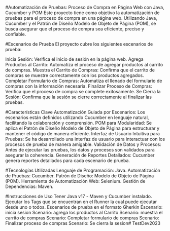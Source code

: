 #Automatización de Pruebas: Proceso de Compra en Página Web con Java, Cucumber y POM
Este proyecto tiene como objetivo la automatización de pruebas para el proceso de compra en una página web. Utilizando Java, Cucumber y el Patrón de Diseño Modelo de Objeto de Página (POM), se busca asegurar que el proceso de compra sea eficiente, preciso y confiable.

#Escenarios de Prueba
El proyecto cubre los siguientes escenarios de prueba:

Inicia Sesión: Verifica el inicio de sesión en la página web.
Agrega Productos al Carrito: Automatiza el proceso de agregar productos al carrito de compras.
Muestra el Carrito de Compras: Confirma que el carrito de compras se muestre correctamente con los productos agregados.
Completar Formulario de Compras: Automatiza el llenado del formulario de compras con la información necesaria.
Finalizar Proceso de Compras: Verifica que el proceso de compra se complete exitosamente.
Se Cierra la Sesión: Confirma que la sesión se cierre correctamente al finalizar las pruebas.

#Características Clave
Automatización Guiada por Escenarios: Los escenarios están definidos utilizando Cucumber en lenguaje natural, facilitando la colaboración y comprensión.
POM para Modularidad: Se aplica el Patrón de Diseño Modelo de Objeto de Página para estructurar y mantener el código de manera eficiente.
Interfaz de Usuario Intuitiva para Pruebas: Se ha desarrollado una interfaz de usuario para interactuar con los procesos de prueba de manera amigable.
Validación de Datos y Procesos: Antes de ejecutar las pruebas, los datos y procesos son validados para asegurar la coherencia.
Generación de Reportes Detallados: Cucumber genera reportes detallados para cada escenario de prueba.

#Tecnologías Utilizadas
Lenguaje de Programación: Java.
Automatización de Pruebas: Cucumber.
Patrón de Diseño: Modelo de Objeto de Página (POM).
Herramienta de Automatización Web:  Selenium.
Gestión de Dependencias: Maven.

#Instrucciones de Uso
Tener Java v17 - Maven y Cucumber instalado.
Ejecutar los Tags que se encuentran en el Runner la cual puede ejecutar desde uno o todos.
Escenarios de prueba en el formato Gherkin
Escenario: inicia sesion
Scenario: agrega los productos al Carrito
Scenario: muestra el carrito de compras
Scenario: Completar formulario de compras
Scenario: Finalizar proceso de compras
Scenario: Se cierra la sesion# TestDev2023

